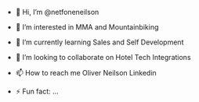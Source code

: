 - 👋 Hi, I’m @netfoneneilson
- 👀 I’m interested in MMA and Mountainbiking
- 🌱 I’m currently learning Sales and Self Development
- 💞️ I’m looking to collaborate on Hotel Tech Integrations
- 📫 How to reach me Oliver Neilson Linkedin

- ⚡ Fun fact: ...

<!---
netfoneneilson/netfoneneilson is a ✨ special ✨ repository because its `README.md` (this file) appears on your GitHub profile.
You can click the Preview link to take a look at your changes.
--->

